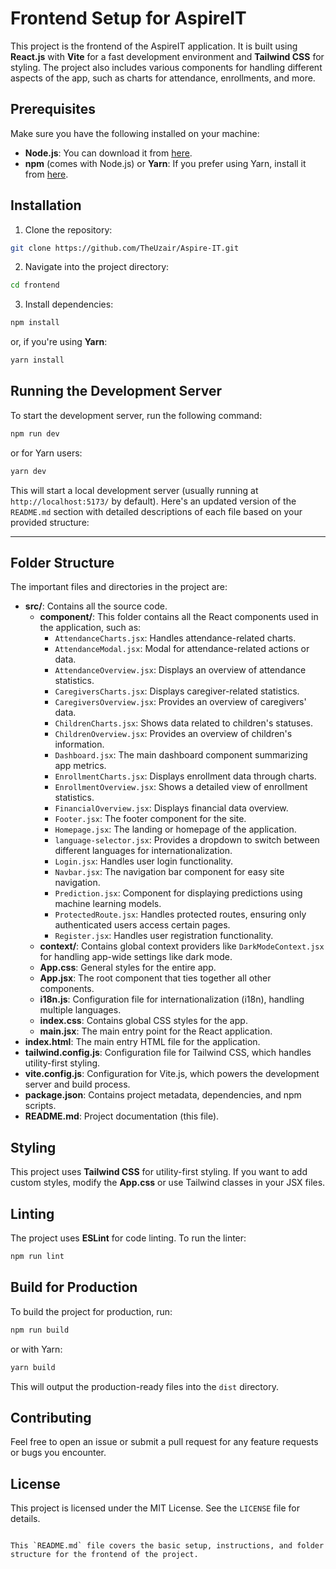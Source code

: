 # Frontend Setup for AspireIT

This project is the frontend of the AspireIT application. It is built using **React.js** with **Vite** for a fast development environment and **Tailwind CSS** for styling. The project also includes various components for handling different aspects of the app, such as charts for attendance, enrollments, and more.

## Prerequisites

Make sure you have the following installed on your machine:

- **Node.js**: You can download it from [here](https://nodejs.org/).
- **npm** (comes with Node.js) or **Yarn**: If you prefer using Yarn, install it from [here](https://yarnpkg.com/).

## Installation

1. Clone the repository:

```bash
git clone https://github.com/TheUzair/Aspire-IT.git
```

2. Navigate into the project directory:

```bash
cd frontend
```

3. Install dependencies:

```bash
npm install
```

or, if you're using **Yarn**:

```bash
yarn install
```

## Running the Development Server

To start the development server, run the following command:

```bash
npm run dev
```

or for Yarn users:

```bash
yarn dev
```

This will start a local development server (usually running at `http://localhost:5173/` by default).
Here's an updated version of the `README.md` section with detailed descriptions of each file based on your provided structure:

---

## Folder Structure

The important files and directories in the project are:

- **src/**: Contains all the source code.
  - **component/**: This folder contains all the React components used in the application, such as:
    - `AttendanceCharts.jsx`: Handles attendance-related charts.
    - `AttendanceModal.jsx`: Modal for attendance-related actions or data.
    - `AttendanceOverview.jsx`: Displays an overview of attendance statistics.
    - `CaregiversCharts.jsx`: Displays caregiver-related statistics.
    - `CaregiversOverview.jsx`: Provides an overview of caregivers' data.
    - `ChildrenCharts.jsx`: Shows data related to children's statuses.
    - `ChildrenOverview.jsx`: Provides an overview of children's information.
    - `Dashboard.jsx`: The main dashboard component summarizing app metrics.
    - `EnrollmentCharts.jsx`: Displays enrollment data through charts.
    - `EnrollmentOverview.jsx`: Shows a detailed view of enrollment statistics.
    - `FinancialOverview.jsx`: Displays financial data overview.
    - `Footer.jsx`: The footer component for the site.
    - `Homepage.jsx`: The landing or homepage of the application.
    - `language-selector.jsx`: Provides a dropdown to switch between different languages for internationalization.
    - `Login.jsx`: Handles user login functionality.
    - `Navbar.jsx`: The navigation bar component for easy site navigation.
    - `Prediction.jsx`: Component for displaying predictions using machine learning models.
    - `ProtectedRoute.jsx`: Handles protected routes, ensuring only authenticated users access certain pages.
    - `Register.jsx`: Handles user registration functionality.
  - **context/**: Contains global context providers like `DarkModeContext.jsx` for handling app-wide settings like dark mode.
  - **App.css**: General styles for the entire app.
  - **App.jsx**: The root component that ties together all other components.
  - **i18n.js**: Configuration file for internationalization (i18n), handling multiple languages.
  - **index.css**: Contains global CSS styles for the app.
  - **main.jsx**: The main entry point for the React application.
- **index.html**: The main entry HTML file for the application.
- **tailwind.config.js**: Configuration file for Tailwind CSS, which handles utility-first styling.
- **vite.config.js**: Configuration for Vite.js, which powers the development server and build process.
- **package.json**: Contains project metadata, dependencies, and npm scripts.
- **README.md**: Project documentation (this file).

## Styling

This project uses **Tailwind CSS** for utility-first styling. If you want to add custom styles, modify the **App.css** or use Tailwind classes in your JSX files.

## Linting

The project uses **ESLint** for code linting. To run the linter:

```bash
npm run lint
```

## Build for Production

To build the project for production, run:

```bash
npm run build
```

or with Yarn:

```bash
yarn build
```

This will output the production-ready files into the `dist` directory.

## Contributing

Feel free to open an issue or submit a pull request for any feature requests or bugs you encounter.

## License

This project is licensed under the MIT License. See the `LICENSE` file for details.
```

This `README.md` file covers the basic setup, instructions, and folder structure for the frontend of the project. 
